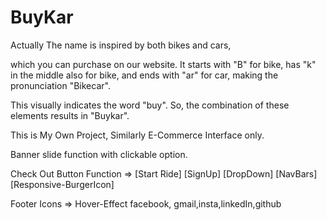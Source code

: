 # BuyKar
Actually The name is inspired by both bikes and cars, 

which you can purchase on our website. It starts with "B" for bike, has "k" in the middle also for bike, and ends with "ar" for car, making the pronunciation "Bikecar". 

This visually indicates the word "buy". 
So, the combination of these elements results in "Buykar".

This is My Own Project, Similarly E-Commerce Interface only.

Banner slide function with clickable option.

Check Out Button Function => [Start Ride] [SignUp] [DropDown] [NavBars] [Responsive-BurgerIcon]

Footer Icons => Hover-Effect facebook, gmail,insta,linkedIn,github
